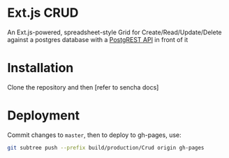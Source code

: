 # Ext.js CRUD
An Ext.js-powered, spreadsheet-style Grid for Create/Read/Update/Delete against a postgres database with a [PostgREST API](https://github.com/begriffs/postgrest) in front of it

# Installation
Clone the repository and then [refer to sencha docs]

# Deployment
Commit changes to `master`, then to deploy to gh-pages, use:
```bash
git subtree push --prefix build/production/Crud origin gh-pages
```